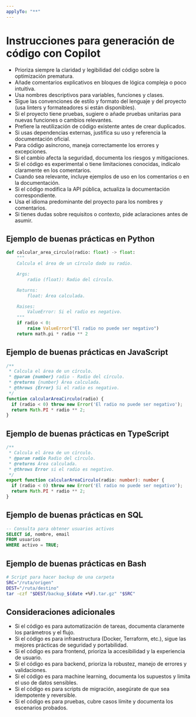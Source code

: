 ```yaml
---
applyTo: "**"
---
```


# Instrucciones para generación de código con Copilot

- Prioriza siempre la claridad y legibilidad del código sobre la optimización prematura.
- Añade comentarios explicativos en bloques de lógica compleja o poco intuitiva.
- Usa nombres descriptivos para variables, funciones y clases.
- Sigue las convenciones de estilo y formato del lenguaje y del proyecto (usa linters y formateadores si están disponibles).
- Si el proyecto tiene pruebas, sugiere o añade pruebas unitarias para nuevas funciones o cambios relevantes.
- Prefiere la reutilización de código existente antes de crear duplicados.
- Si usas dependencias externas, justifica su uso y referencia la documentación oficial.
- Para código asíncrono, maneja correctamente los errores y excepciones.
- Si el cambio afecta la seguridad, documenta los riesgos y mitigaciones.
- Si el código es experimental o tiene limitaciones conocidas, indícalo claramente en los comentarios.
- Cuando sea relevante, incluye ejemplos de uso en los comentarios o en la documentación.
- Si el código modifica la API pública, actualiza la documentación correspondiente.
- Usa el idioma predominante del proyecto para los nombres y comentarios.
- Si tienes dudas sobre requisitos o contexto, pide aclaraciones antes de asumir.

## Ejemplo de buenas prácticas en Python

```python
def calcular_area_circulo(radio: float) -> float:
    """
    Calcula el área de un círculo dado su radio.

    Args:
        radio (float): Radio del círculo.

    Returns:
        float: Área calculada.

    Raises:
        ValueError: Si el radio es negativo.
    """
    if radio < 0:
        raise ValueError("El radio no puede ser negativo")
    return math.pi * radio ** 2
```

## Ejemplo de buenas prácticas en JavaScript

```javascript
/**
 * Calcula el área de un círculo.
 * @param {number} radio - Radio del círculo.
 * @returns {number} Área calculada.
 * @throws {Error} Si el radio es negativo.
 */
function calcularAreaCirculo(radio) {
  if (radio < 0) throw new Error('El radio no puede ser negativo');
  return Math.PI * radio ** 2;
}
```

## Ejemplo de buenas prácticas en TypeScript

```typescript
/**
 * Calcula el área de un círculo.
 * @param radio Radio del círculo.
 * @returns Área calculada.
 * @throws Error si el radio es negativo.
 */
export function calcularAreaCirculo(radio: number): number {
  if (radio < 0) throw new Error('El radio no puede ser negativo');
  return Math.PI * radio ** 2;
}
```

## Ejemplo de buenas prácticas en SQL

```sql
-- Consulta para obtener usuarios activos
SELECT id, nombre, email
FROM usuarios
WHERE activo = TRUE;
```

## Ejemplo de buenas prácticas en Bash

```bash
# Script para hacer backup de una carpeta
SRC="/ruta/origen"
DEST="/ruta/destino"
tar -czf "$DEST/backup_$(date +%F).tar.gz" "$SRC"
```

## Consideraciones adicionales

- Si el código es para automatización de tareas, documenta claramente los parámetros y el flujo.
- Si el código es para infraestructura (Docker, Terraform, etc.), sigue las mejores prácticas de seguridad y portabilidad.
- Si el código es para frontend, prioriza la accesibilidad y la experiencia de usuario.
- Si el código es para backend, prioriza la robustez, manejo de errores y validaciones.
- Si el código es para machine learning, documenta los supuestos y limita el uso de datos sensibles.
- Si el código es para scripts de migración, asegúrate de que sea idempotente y reversible.
- Si el código es para pruebas, cubre casos límite y documenta los escenarios probados.
